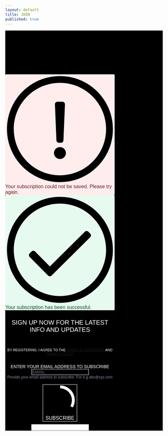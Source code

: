 ```yaml
---
layout: default
title: JOIN
published: true
---
```


<div class="sib-form" style="text-align:center; background-color:#000;padding-top:140px;">
  <div id="sib-form-container" class="sib-form-container">
    <div id="error-message" class="sib-form-message-panel" style="font-size:16px; text-align:left; font-family:Helvetica, sans-serif; color:#661d1d; background-color:#ffeded; border-radius:3px; border-color:#ff4949;max-width:350px;">
      <div class="sib-form-message-panel__text sib-form-message-panel__text--center">
        <svg viewBox="0 0 512 512" class="sib-icon sib-notification__icon">
          <path d="M256 40c118.621 0 216 96.075 216 216 0 119.291-96.61 216-216 216-119.244 0-216-96.562-216-216 0-119.203 96.602-216 216-216m0-32C119.043 8 8 119.083 8 256c0 136.997 111.043 248 248 248s248-111.003 248-248C504 119.083 392.957 8 256 8zm-11.49 120h22.979c6.823 0 12.274 5.682 11.99 12.5l-7 168c-.268 6.428-5.556 11.5-11.99 11.5h-8.979c-6.433 0-11.722-5.073-11.99-11.5l-7-168c-.283-6.818 5.167-12.5 11.99-12.5zM256 340c-15.464 0-28 12.536-28 28s12.536 28 28 28 28-12.536 28-28-12.536-28-28-28z" />
        </svg>
        <span class="sib-form-message-panel__inner-text">
        Your subscription could not be saved. Please try again.
        </span>
      </div>
    </div>
    <div></div>
    <div id="success-message" class="sib-form-message-panel" style="font-size:16px; text-align:left; font-family:Helvetica, sans-serif; color:#085229; background-color:#e7faf0; border-radius:3px; border-color:#13ce66;max-width:350px;">
      <div class="sib-form-message-panel__text sib-form-message-panel__text--center">
        <svg viewBox="0 0 512 512" class="sib-icon sib-notification__icon">
          <path d="M256 8C119.033 8 8 119.033 8 256s111.033 248 248 248 248-111.033 248-248S392.967 8 256 8zm0 464c-118.664 0-216-96.055-216-216 0-118.663 96.055-216 216-216 118.664 0 216 96.055 216 216 0 118.663-96.055 216-216 216zm141.63-274.961L217.15 376.071c-4.705 4.667-12.303 4.637-16.97-.068l-85.878-86.572c-4.667-4.705-4.637-12.303.068-16.97l8.52-8.451c4.705-4.667 12.303-4.637 16.97.068l68.976 69.533 163.441-162.13c4.705-4.667 12.303-4.637 16.97.068l8.451 8.52c4.668 4.705 4.637 12.303-.068 16.97z" />
        </svg>
        <span class="sib-form-message-panel__inner-text">
                          Your subscription has been successful.
                      </span>
      </div>
    </div>
    <div></div>
    <div id="sib-container" class="sib-container--medium sib-container--vertical" style="text-align:center; background-color:rgba(0,0,0,1); max-width:350px; border-width:0px; border-color:#C0CCD9; border-style:solid; direction:ltr">
      <form id="sib-form" method="POST" action="https://sibforms.com/serve/MUIFAOzJQzWPuS6mtam2dw9w2nIPrGUmAD8yCEfXx82DPEfMFh28Ba4REA5en-dfPIiPuqITvhH8783yOs63-a6HLrYueKLF2pECTWOfZCDkeFBSq6glIEu9Gafxty7CUEQQMkFST9x7NqOrS373o6OJasocHvetCM1j2NM5oy4pOS-oh3FMaaVtE4TwiB8HWiJLrHCJTCelGtlX" data-type="subscription">
        <div style="padding: 8px 0;">
            <div class="sib-form-block" style="font-size:20px; text-align:center; font-family:'BB Manual Mono Regular', Arial, sans-serif; font-weight:100; color:#fff; background-color:transparent;">
                <p>SIGN UP NOW FOR THE LATEST INFO AND UPDATES</p>
          </div>
        </div>
        <div style="padding: 8px 0;">
            <div class="sib-form-block" style="font-size:11px; text-align:center; font-family:'BB Manual Mono Regular', Arial, sans-serif; color:#fff; background-color:transparent;">            <div class="sib-text-form-block">
              <p>BY REGISTERING, I AGREE TO THE <a href="/terms-conditions" target="_blank">TERMS &amp; CONDITIONS</a> AND <a href="/privacy-policy" target="_blank">PRIVACY POLICY</a></p>
            </div>
          </div>
        </div>
        <div style="padding: 8px 0;">
          <div class="sib-input sib-form-block">
            <div class="form__entry entry_block">
              <div class="form__label-row ">
                <label class="entry__label" style="text-align:left; font-family:'BB Manual Mono Regular', Arial, sans-serif; font-size:14px; font-weight:300; color:#fff; text-transform:uppercase; margin-top:40px;" for="EMAIL" data-required="*">Enter your email address to subscribe</label>
                <div class="entry__field" style="background-color:#000; border-radius:0;border:none;outline: none;">
                    <input class="input" style="color:#fff; font-family:'BB Manual Mono Regular', Arial, sans-serif; background:#000; border:1px solid #fff; outline:none; border-radius:0;" type="text" id="EMAIL" name="EMAIL" autocomplete="off" placeholder="EMAIL" data-required="true" required />
                </div>
              </div>
              <label class="entry__error entry__error--primary" style="font-size:16px; font-family:'BB Manual Mono Regular', Arial, sans-serif; text-align:left; color:#661d1d; background-color:#ffeded; border-radius:3px; border-color:#ff4949;"></label>
              <label class="entry__specification" style="font-size:12px; text-align:left; font-family:Helvetica, sans-serif; color:#8390A4; text-align:left">
                Provide your email address to subscribe. For e.g abc@xyz.com
              </label>
            </div>
          </div>
        </div>
        <div style="padding: 8px 0;">
          <div class="sib-form-block" style="text-align: center">
            <button class="sib-form-block__button sib-form-block__button-with-loader hovered" style="font-size:16px; touch-action:manipulation; font-family:'BB Manual Mono Regular', Arial, sans-serif; text-align:center; color:#fff; background:transparent; border:1px solid #fff; border-radius:0; font-weight:300;" form="sib-form" type="submit">              <svg class="icon clickable__icon progress-indicator__icon sib-hide-loader-icon" viewBox="0 0 512 512" fill="white">
                <path d="M460.116 373.846l-20.823-12.022c-5.541-3.199-7.54-10.159-4.663-15.874 30.137-59.886 28.343-131.652-5.386-189.946-33.641-58.394-94.896-95.833-161.827-99.676C261.028 55.961 256 50.751 256 44.352V20.309c0-6.904 5.808-12.337 12.703-11.982 83.556 4.306 160.163 50.864 202.11 123.677 42.063 72.696 44.079 162.316 6.031 236.832-3.14 6.148-10.75 8.461-16.728 5.01z" />
              </svg>
              SUBSCRIBE
            </button>
          </div>
        </div>
        <input type="text" name="email_address_check" value="" class="input--hidden">
        <input type="hidden" name="locale" value="en">
      </form>
    </div>
  </div>
</div>